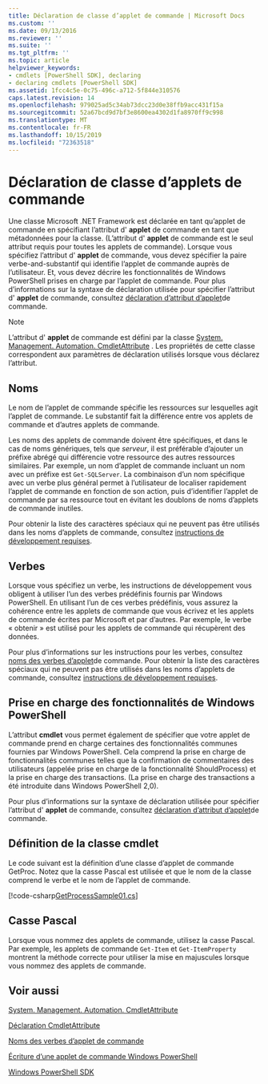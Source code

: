 ```yaml
---
title: Déclaration de classe d’applet de commande | Microsoft Docs
ms.custom: ''
ms.date: 09/13/2016
ms.reviewer: ''
ms.suite: ''
ms.tgt_pltfrm: ''
ms.topic: article
helpviewer_keywords:
- cmdlets [PowerShell SDK], declaring
- declaring cmdlets [PowerShell SDK]
ms.assetid: 1fcc4c5e-0c75-496c-a712-5f844e310576
caps.latest.revision: 14
ms.openlocfilehash: 979025ad5c34ab73dcc23d0e38ffb9acc431f15a
ms.sourcegitcommit: 52a67bcd9d7bf3e8600ea4302d1fa8970ff9c998
ms.translationtype: MT
ms.contentlocale: fr-FR
ms.lasthandoff: 10/15/2019
ms.locfileid: "72363518"
---
```

# <a name="cmdlet-class-declaration"></a>Déclaration de classe d’applets de commande

Une classe Microsoft .NET Framework est déclarée en tant qu’applet de commande en spécifiant l’attribut d' **applet** de commande en tant que métadonnées pour la classe. (L’attribut d' **applet** de commande est le seul attribut requis pour toutes les applets de commande). Lorsque vous spécifiez l’attribut d' **applet** de commande, vous devez spécifier la paire verbe-and-substantif qui identifie l’applet de commande auprès de l’utilisateur. Et, vous devez décrire les fonctionnalités de Windows PowerShell prises en charge par l’applet de commande. Pour plus d’informations sur la syntaxe de déclaration utilisée pour spécifier l’attribut d' **applet** de commande, consultez [déclaration d’attribut d’applet](./cmdlet-attribute-declaration.md)de commande.

> [!NOTE]
> L’attribut d' **applet** de commande est défini par la classe [System. Management. Automation. CmdletAttribute](/dotnet/api/System.Management.Automation.CmdletAttribute) . Les propriétés de cette classe correspondent aux paramètres de déclaration utilisés lorsque vous déclarez l’attribut.

## <a name="nouns"></a>Noms

Le nom de l’applet de commande spécifie les ressources sur lesquelles agit l’applet de commande. Le substantif fait la différence entre vos applets de commande et d’autres applets de commande.

Les noms des applets de commande doivent être spécifiques, et dans le cas de noms génériques, tels que *serveur*, il est préférable d’ajouter un préfixe abrégé qui différencie votre ressource des autres ressources similaires. Par exemple, un nom d’applet de commande incluant un nom avec un préfixe est `Get-SQLServer`. La combinaison d’un nom spécifique avec un verbe plus général permet à l’utilisateur de localiser rapidement l’applet de commande en fonction de son action, puis d’identifier l’applet de commande par sa ressource tout en évitant les doublons de noms d’applets de commande inutiles.

Pour obtenir la liste des caractères spéciaux qui ne peuvent pas être utilisés dans les noms d’applets de commande, consultez [instructions de développement requises](./required-development-guidelines.md).

## <a name="verbs"></a>Verbes

Lorsque vous spécifiez un verbe, les instructions de développement vous obligent à utiliser l’un des verbes prédéfinis fournis par Windows PowerShell. En utilisant l’un de ces verbes prédéfinis, vous assurez la cohérence entre les applets de commande que vous écrivez et les applets de commande écrites par Microsoft et par d’autres. Par exemple, le verbe « obtenir » est utilisé pour les applets de commande qui récupèrent des données.

Pour plus d’informations sur les instructions pour les verbes, consultez [noms des verbes d’applet](./approved-verbs-for-windows-powershell-commands.md)de commande. Pour obtenir la liste des caractères spéciaux qui ne peuvent pas être utilisés dans les noms d’applets de commande, consultez [instructions de développement requises](./required-development-guidelines.md).

## <a name="supporting-windows-powershell-functionality"></a>Prise en charge des fonctionnalités de Windows PowerShell

L’attribut **cmdlet** vous permet également de spécifier que votre applet de commande prend en charge certaines des fonctionnalités communes fournies par Windows PowerShell. Cela comprend la prise en charge de fonctionnalités communes telles que la confirmation de commentaires des utilisateurs (appelée prise en charge de la fonctionnalité ShouldProcess) et la prise en charge des transactions. (La prise en charge des transactions a été introduite dans Windows PowerShell 2,0).

Pour plus d’informations sur la syntaxe de déclaration utilisée pour spécifier l’attribut d' **applet** de commande, consultez [déclaration d’attribut d’applet](./cmdlet-attribute-declaration.md)de commande.

## <a name="cmdlet-class-definition"></a>Définition de la classe cmdlet

Le code suivant est la définition d’une classe d’applet de commande GetProc. Notez que la casse Pascal est utilisée et que le nom de la classe comprend le verbe et le nom de l’applet de commande.

[!code-csharp[GetProcessSample01.cs](../../../../powershell-sdk-samples/SDK-2.0/csharp/GetProcessSample01/GetProcessSample01.cs#L33-L34 "GetProcessSample01.cs")]

## <a name="pascal-casing"></a>Casse Pascal

Lorsque vous nommez des applets de commande, utilisez la casse Pascal. Par exemple, les applets de commande `Get-Item` et `Get-ItemProperty` montrent la méthode correcte pour utiliser la mise en majuscules lorsque vous nommez des applets de commande.

## <a name="see-also"></a>Voir aussi

[System. Management. Automation. CmdletAttribute](/dotnet/api/System.Management.Automation.CmdletAttribute)

[Déclaration CmdletAttribute](./cmdlet-attribute-declaration.md)

[Noms des verbes d’applet de commande](./approved-verbs-for-windows-powershell-commands.md)

[Écriture d’une applet de commande Windows PowerShell](./writing-a-windows-powershell-cmdlet.md)

[Windows PowerShell SDK](../windows-powershell-reference.md)
